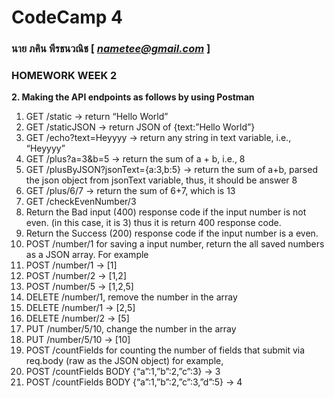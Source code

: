 # CodeCamp 4

### นาย ภคิน พีรธนวณิช  [ *nametee@gmail.com* ]
### HOMEWORK WEEK 2

**2. Making the API endpoints as follows by using Postman**

1.  GET /static -> return “Hello World”
2.  GET /staticJSON -> return JSON of {text:”Hello World”}
3.  GET /echo?text=Heyyyy -> return any string in text variable, i.e., “Heyyyy”
4.  GET /plus?a=3&b=5 -> return the sum of a + b, i.e., 8
5.  GET /plusByJSON?jsonText={a:3,b:5} -> return the sum of a+b, parsed the json object from jsonText variable, thus, it should be answer 8
6.  GET /plus/6/7 -> return the sum of 6+7, which is 13
7.  GET /checkEvenNumber/3
8. Return the Bad input (400) response code if the input number is not even. (in this case, it is 3) thus it is return 400 response code.
9. Return the Success (200) response code if the input number is a even.
10. POST /number/1 for saving a input number, return the all saved numbers as a JSON array. For example
11. POST /number/1 -> [1]
12. POST /number/2 -> [1,2]
13. POST /number/5 -> [1,2,5]
14. DELETE /number/1, remove the number in the array
15. DELETE /number/1 -> [2,5]
16. DELETE /number/2 → [5]
17. PUT /number/5/10, change the number in the array
18. PUT /number/5/10 -> [10]
19. POST /countFields for counting the number of fields that submit via req.body (raw as the JSON object) for example,
20. POST /countFields BODY {“a”:1,”b”:2,”c”:3} -> 3
21. POST /countFields BODY {“a”:1,”b”:2,”c”:3,”d”:5} -> 4